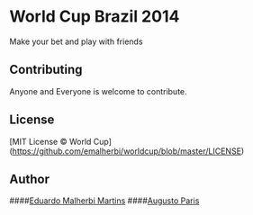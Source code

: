 World Cup Brazil 2014
=====================

Make your bet and play with friends

## Contributing

Anyone and Everyone is welcome to contribute.

## License

[MIT License © World Cup] (https://github.com/emalherbi/worldcup/blob/master/LICENSE)

## Author

####[Eduardo Malherbi Martins](http://emalherbi.com)
####[Augusto Paris](https://github.com/augustoparis)